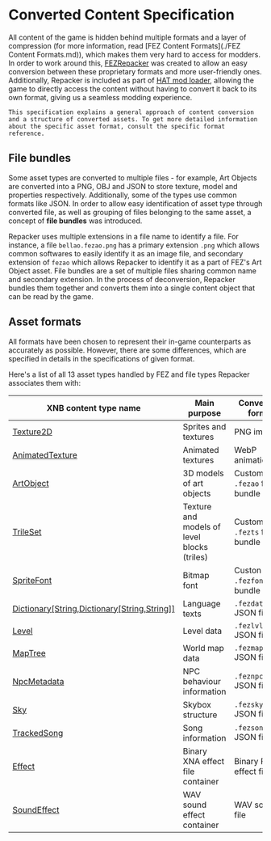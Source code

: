 # Converted Content Specification

All content of the game is hidden behind multiple formats and a layer of compression (for more information, read [FEZ Content Formats](./FEZ Content Formats.md)), which makes them very hard to access for modders. In order to work around this, [FEZRepacker](https://github.com/FEZModding/FEZRepacker) was created to allow an easy conversion between these proprietary formats and more user-friendly ones. Additionally, Repacker is included as part of [HAT mod loader](https://github.com/FEZModding/HAT), allowing the game to directly access the content without having to convert it back to its own format, giving us a seamless modding experience.

```note
This specification explains a general approach of content conversion and a structure of converted assets. To get more detailed information about the specific asset format, consult the specific format reference.
```

## File bundles

Some asset types are converted to multiple files - for example, Art Objects are converted into a PNG, OBJ and JSON to store texture, model and properties respectively. Additionally, some of the types use common formats like JSON. In order to allow easy identification of asset type through converted file, as well as grouping of files belonging to the same asset, a concept of **file bundles** was introduced.

Repacker uses multiple extensions in a file name to identify a file. For instance, a file `bellao.fezao.png` has a primary extension `.png` which allows common softwares to easily identify it as an image file, and secondary extension of `fezao` which allows Repacker to identify it as a part of FEZ's Art Object asset. File bundles are a set of multiple files sharing common name and secondary extension. In the process of deconversion, Repacker bundles them together and converts them into a single content object that can be read by the game.

## Asset formats

All formats have been chosen to represent their in-game counterparts as accurately as possible. However, there are some differences, which are specified in details in the specifications of given format.

Here's a list of all 13 asset types handled by FEZ and file types Repacker associates them with:

|XNB content type name|Main purpose|Conversion format|
|-|-|-|
|[Texture2D](/wiki/content/formats/texture2d)|Sprites and textures|PNG images|
|[AnimatedTexture](/wiki/content/formats/animatedtexture)|Animated textures|WebP animation|
|[ArtObject](/wiki/content/formats/fezao)|3D models of art objects|Custom `.fezao` file bundle|
|[TrileSet](/wiki/content/formats/fezts)|Texture and models of level blocks (triles)|Custom `.fezts` file bundle|
|[SpriteFont](/wiki/content/formats/fezfont)|Bitmap font|Custon `.fezfont` file bundle|
|[Dictionary[String,Dictionary[String,String]]]((/wiki/content/formats/fezdata))|Language texts|`.fezdata.json` JSON file|
|[Level](/wiki/content/formats/fezlvl)|Level data|`.fezlvl.json` JSON file|
|[MapTree](/wiki/content/formats/fezmap)|World map data|`.fezmap.json` JSON file|
|[NpcMetadata](/wiki/content/formats/feznpc)|NPC behaviour information|`.feznpc.json` JSON file|
|[Sky](/wiki/content/formats/fezsky)|Skybox structure|`.fezsky.json` JSON file|
|[TrackedSong](/wiki/content/formats/fezsong)|Song information|`.fezsong.json` JSON file|
|[Effect](/wiki/content/formats/fxc)|Binary XNA effect file container|Binary FNA effect file|
|[SoundEffect](/wiki/content/formats/sound)|WAV sound effect container|WAV sound file|
